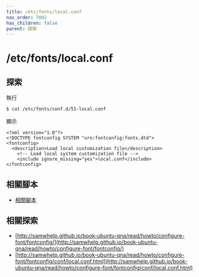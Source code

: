 ```yaml
---
title: /etc/fonts/local.conf
nav_order: 7002
has_children: false
parent: 探索
---
```



# /etc/fonts/local.conf


## 探索

執行

``` sh
$ cat /etc/fonts/conf.d/51-local.conf
```

顯示

```
<?xml version="1.0"?>
<!DOCTYPE fontconfig SYSTEM "urn:fontconfig:fonts.dtd">
<fontconfig>
  <description>Load local customization file</description>
	<!-- Load local system customization file -->
	<include ignore_missing="yes">local.conf</include>
</fontconfig>
```

## 相關腳本

* [相關腳本](https://github.com/samwhelp/note-about-manjaro/tree/gh-pages/_demo/adjustment/env/font-setting/font-match-order)


## 相關探索


* [http://samwhelp.github.io/book-ubuntu-qna/read/howto/configure-font/fontconfig/](http://samwhelp.github.io/book-ubuntu-qna/read/howto/configure-font/fontconfig/)
* [http://samwhelp.github.io/book-ubuntu-qna/read/howto/configure-font/fontconfig/conf/local.conf.html](http://samwhelp.github.io/book-ubuntu-qna/read/howto/configure-font/fontconfig/conf/local.conf.html)
